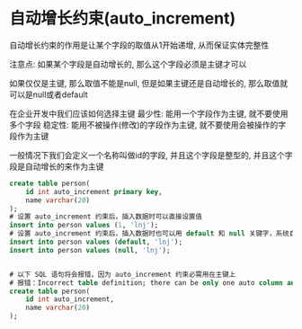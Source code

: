 # 自动增长约束(auto_increment)

自动增长约束的作用是让某个字段的取值从1开始递增, 从而保证实体完整性

注意点:
如果某个字段是自动增长的, 那么这个字段必须是主键才可以

如果仅仅是主键, 那么取值不能是null, 但是如果主键还是自动增长的, 那么取值就可以是null或者default

在企业开发中我们应该如何选择主键
最少性: 能用一个字段作为主键, 就不要使用多个字段
稳定性: 能用不被操作(修改)的字段作为主键, 就不要使用会被操作的字段作为主键

一般情况下我们会定义一个名称叫做id的字段, 并且这个字段是整型的, 并且这个字段是自动增长的来作为主键

```sql
create table person(
    id int auto_increment primary key,
    name varchar(20)
);
# 设置 auto_increment 约束后，插入数据时可以直接设置值
insert into person values (1, 'lnj'); 
# 设置 auto_increment 约束后，插入数据时也可以用 default 和 null 关键字，系统自动生成值
insert into person values (default, 'lnj');
insert into person values (null, 'lnj');


# 以下 SQL 语句将会报错，因为 auto_increment 约束必需用在主键上
# 报错：Incorrect table definition; there can be only one auto column and it must be defined as a key
create table person(
    id int auto_increment,
    name varchar(20)
);
```